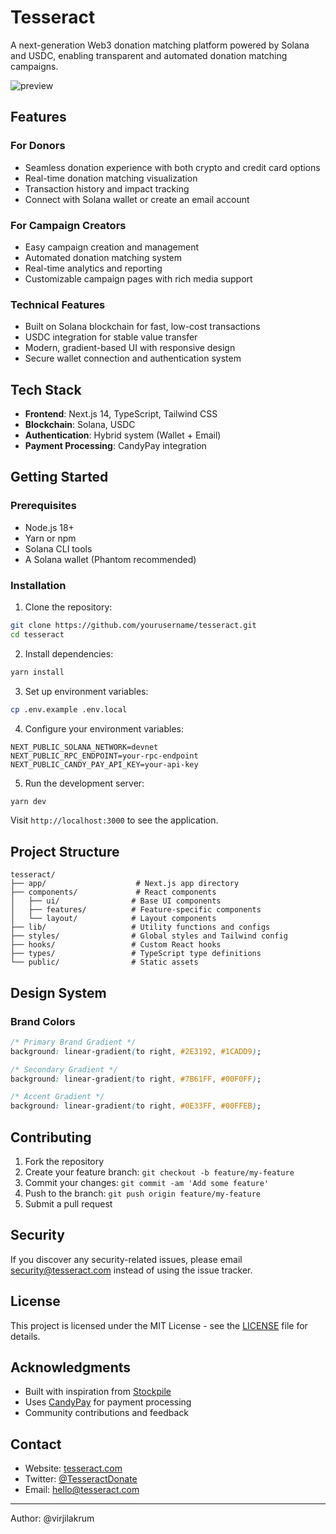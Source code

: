 # Tesseract

A next-generation Web3 donation matching platform powered by Solana and USDC, enabling transparent and automated donation matching campaigns.

![preview](https://github.com/user-attachments/assets/27951334-afc1-4606-a302-7719a2bfe90b)


## Features

### For Donors
- Seamless donation experience with both crypto and credit card options
- Real-time donation matching visualization
- Transaction history and impact tracking
- Connect with Solana wallet or create an email account

### For Campaign Creators
- Easy campaign creation and management
- Automated donation matching system
- Real-time analytics and reporting
- Customizable campaign pages with rich media support

### Technical Features
- Built on Solana blockchain for fast, low-cost transactions
- USDC integration for stable value transfer
- Modern, gradient-based UI with responsive design
- Secure wallet connection and authentication system

## Tech Stack

- **Frontend**: Next.js 14, TypeScript, Tailwind CSS
- **Blockchain**: Solana, USDC
- **Authentication**: Hybrid system (Wallet + Email)
- **Payment Processing**: CandyPay integration

## Getting Started

### Prerequisites

- Node.js 18+
- Yarn or npm
- Solana CLI tools
- A Solana wallet (Phantom recommended)

### Installation

1. Clone the repository:
```bash
git clone https://github.com/yourusername/tesseract.git
cd tesseract
```

2. Install dependencies:
```bash
yarn install
```

3. Set up environment variables:
```bash
cp .env.example .env.local
```

4. Configure your environment variables:
```
NEXT_PUBLIC_SOLANA_NETWORK=devnet
NEXT_PUBLIC_RPC_ENDPOINT=your-rpc-endpoint
NEXT_PUBLIC_CANDY_PAY_API_KEY=your-api-key
```

5. Run the development server:
```bash
yarn dev
```

Visit `http://localhost:3000` to see the application.

## Project Structure

```
tesseract/
├── app/                    # Next.js app directory
├── components/             # React components
│   ├── ui/                # Base UI components
│   ├── features/          # Feature-specific components
│   └── layout/            # Layout components
├── lib/                   # Utility functions and configs
├── styles/                # Global styles and Tailwind config
├── hooks/                 # Custom React hooks
├── types/                 # TypeScript type definitions
└── public/                # Static assets
```

## Design System

### Brand Colors

```css
/* Primary Brand Gradient */
background: linear-gradient(to right, #2E3192, #1CADD9);

/* Secondary Gradient */
background: linear-gradient(to right, #7B61FF, #00F0FF);

/* Accent Gradient */
background: linear-gradient(to right, #0E33FF, #00FFEB);
```

## Contributing

1. Fork the repository
2. Create your feature branch: `git checkout -b feature/my-feature`
3. Commit your changes: `git commit -am 'Add some feature'`
4. Push to the branch: `git push origin feature/my-feature`
5. Submit a pull request

## Security

If you discover any security-related issues, please email security@tesseract.com instead of using the issue tracker.

## License

This project is licensed under the MIT License - see the [LICENSE](LICENSE) file for details.

## Acknowledgments

- Built with inspiration from [Stockpile](https://www.stockpile.pro/)
- Uses [CandyPay](https://docs.candypay.fun/) for payment processing
- Community contributions and feedback

## Contact

- Website: [tesseract.com](https://tesseract.com)
- Twitter: [@TesseractDonate](https://twitter.com/TesseractDonate)
- Email: hello@tesseract.com

---

Author: @virjilakrum

